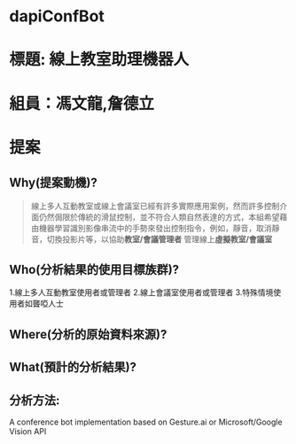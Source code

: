 # dapiConfBot
# 標題: 線上教室助理機器人
# 組員：馮文龍,詹德立
# 提案
## Why(提案動機)?
> 線上多人互動教室或線上會議室已經有許多實際應用案例，然而許多控制介面仍然侷限於傳統的滑鼠控制，並不符合人類自然表達的方式，本組希望藉由機器學習識別影像串流中的手勢來發出控制指令，例如，靜音，取消靜音，切換投影片等，以協助**教室/會議管理者** 管理線上**虛擬教室/會議室**
## Who(分析結果的使用目標族群)?
1.線上多人互動教室使用者或管理者
2.線上會議室使用者或管理者
3.特殊情境使用者如聾啞人士
## Where(分析的原始資料來源)?
## What(預計的分析結果)?
## 分析方法:

A conference bot implementation based on Gesture.ai or Microsoft/Google Vision API
